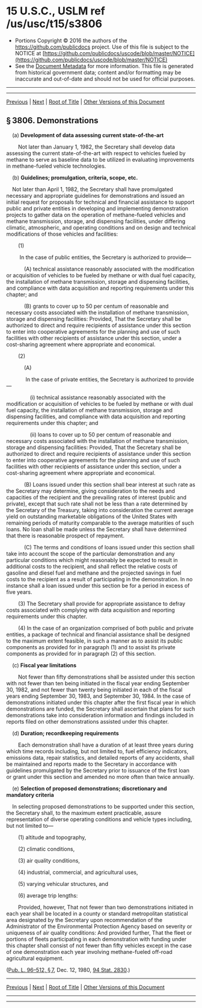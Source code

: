 ---
---

# 15 U.S.C., USLM ref /us/usc/t15/s3806

* Portions Copyright © 2016 the authors of the https://github.com/publicdocs project.
  Use of this file is subject to the NOTICE at [https://github.com/publicdocs/uscode/blob/master/NOTICE](https://github.com/publicdocs/uscode/blob/master/NOTICE)
* See the [Document Metadata](././../../../..//README.md) for more information.
  This file is generated from historical government data; content and/or formatting may be inaccurate and out-of-date and should not be used for official purposes.

----------
----------

[Previous](./../../../..//us/usc/t15/ch64/m__us_usc_t15_s3805.md) | [Next](./../../../..//us/usc/t15/ch64/m__us_usc_t15_s3807.md) | [Root of Title](./../../../../) | [Other Versions of this Document](https://publicdocs.github.io/go/links?ns=uslm&ref=%2Fus%2Fusc%2Ft15%2Fs3806)

## § 3806. Demonstrations

    (a) __Development of data assessing current state-of-the-art__ 

        Not later than January 1, 1982, the Secretary shall develop data assessing the current state-of-the-art with respect to vehicles fueled by methane to serve as baseline data to be utilized in evaluating improvements in methane-fueled vehicle technologies.

    (b) __Guidelines; promulgation, criteria, scope, etc.__ 

    Not later than April 1, 1982, the Secretary shall have promulgated necessary and appropriate guidelines for demonstrations and issued an initial request for proposals for technical and financial assistance to support public and private entities in developing and implementing demonstration projects to gather data on the operation of methane-fueled vehicles and methane transmission, storage, and dispensing facilities, under differing climatic, atmospheric, and operating conditions and on design and technical modifications of those vehicles and facilities:

        (1)

         In the case of public entities, the Secretary is authorized to provide—

            (A) technical assistance reasonably associated with the modification or acquisition of vehicles to be fueled by methane or with dual fuel capacity, the installation of methane transmission, storage and dispensing facilities, and compliance with data acquisition and reporting requirements under this chapter; and

            (B) grants to cover up to 50 per centum of reasonable and necessary costs associated with the installation of methane transmission, storage and dispensing facilities: Provided, That the Secretary shall be authorized to direct and require recipients of assistance under this section to enter into cooperative agreements for the planning and use of such facilities with other recipients of assistance under this section, under a cost-sharing agreement where appropriate and economical.

        (2)

            (A)

             In the case of private entities, the Secretary is authorized to provide—

                (i) technical assistance reasonably associated with the modification or acquisition of vehicles to be fueled by methane or with dual fuel capacity, the installation of methane transmission, storage and dispensing facilities, and compliance with data acquisition and reporting requirements under this chapter; and

                (ii) loans to cover up to 50 per centum of reasonable and necessary costs associated with the installation of methane transmission, storage and dispensing facilities: Provided, That the Secretary shall be authorized to direct and require recipients of assistance under this section to enter into cooperative agreements for the planning and use of such facilities with other recipients of assistance under this section, under a cost-sharing agreement where appropriate and economical.

            (B) Loans issued under this section shall bear interest at such rate as the Secretary may determine, giving consideration to the needs and capacities of the recipient and the prevailing rates of interest (public and private), except that such rate shall not be less than a rate determined by the Secretary of the Treasury, taking into consideration the current average yield on outstanding marketable obligations of the United States with remaining periods of maturity comparable to the average maturities of such loans. No loan shall be made unless the Secretary shall have determined that there is reasonable prospect of repayment.

            (C) The terms and conditions of loans issued under this section shall take into account the scope of the particular demonstration and any particular conditions which might reasonably be expected to result in additional costs to the recipient, and shall reflect the relative costs of gasoline and diesel fuel and methane and the projected savings in fuel costs to the recipient as a result of participating in the demonstration. In no instance shall a loan issued under this section be for a period in excess of five years.

        (3) The Secretary shall provide for appropriate assistance to defray costs associated with complying with data acquisition and reporting requirements under this chapter.

        (4) In the case of an organization comprised of both public and private entities, a package of technical and financial assistance shall be designed to the maximum extent feasible, in such a manner as to assist its public components as provided for in paragraph (1) and to assist its private components as provided for in paragraph (2) of this section.

    (c) __Fiscal year limitations__ 

        Not fewer than fifty demonstrations shall be assisted under this section with not fewer than ten being initiated in the fiscal year ending September 30, 1982, and not fewer than twenty being initiated in each of the fiscal years ending September 30, 1983, and September 30, 1984. In the case of demonstrations initiated under this chapter after the first fiscal year in which demonstrations are funded, the Secretary shall ascertain that plans for such demonstrations take into consideration information and findings included in reports filed on other demonstrations assisted under this chapter.

    (d) __Duration; recordkeeping requirements__ 

        Each demonstration shall have a duration of at least three years during which time records including, but not limited to, fuel efficiency indicators, emissions data, repair statistics, and detailed reports of any accidents, shall be maintained and reports made to the Secretary in accordance with guidelines promulgated by the Secretary prior to issuance of the first loan or grant under this section and amended no more often than twice annually.

    (e) __Selection of proposed demonstrations; discretionary and mandatory criteria__ 

    In selecting proposed demonstrations to be supported under this section, the Secretary shall, to the maximum extent practicable, assure representation of diverse operating conditions and vehicle types including, but not limited to—

        (1) altitude and topography,

        (2) climatic conditions,

        (3) air quality conditions,

        (4) industrial, commercial, and agricultural uses,

        (5) varying vehicular structures, and

        (6) average trip lengths:

        Provided, however, That not fewer than two demonstrations initiated in each year shall be located in a county or standard metropolitan statistical area designated by the Secretary upon recommendation of the Administrator of the Environmental Protection Agency based on severity or uniqueness of air quality conditions: And provided further, That the fleet or portions of fleets participating in each demonstration with funding under this chapter shall consist of not fewer than fifty vehicles except in the case of one demonstration each year involving methane-fueled off-road agricultural equipment.

([Pub. L. 96–512, § 7][/us/pl/96/512/s7], Dec. 12, 1980, [94 Stat. 2830][/us/stat/94/2830].)

----------

[Previous](./../../../..//us/usc/t15/ch64/m__us_usc_t15_s3805.md) | [Next](./../../../..//us/usc/t15/ch64/m__us_usc_t15_s3807.md) | [Root of Title](./../../../../) | [Other Versions of this Document](https://publicdocs.github.io/go/links?ns=uslm&ref=%2Fus%2Fusc%2Ft15%2Fs3806)

----------
----------

[/us/pl/96/512/s7]: https://publicdocs.github.io/go/links?ns=uslm&ref=%2Fus%2Fpl%2F96%2F512%2Fs7
[/us/stat/94/2830]: https://publicdocs.github.io/go/links?ns=uslm&ref=%2Fus%2Fstat%2F94%2F2830


